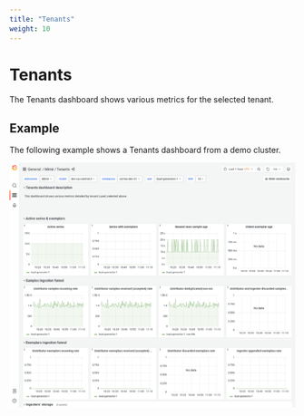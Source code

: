 ```yaml
---
title: "Tenants"
weight: 10
---
```


# Tenants

The Tenants dashboard shows various metrics for the selected tenant.

## Example

The following example shows a Tenants dashboard from a demo cluster.

![Grafana Mimir tenants dashboard](mimir-tenants.png)
